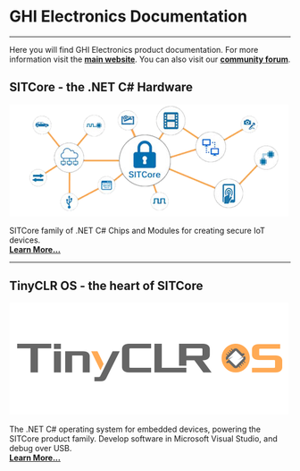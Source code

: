 # GHI Electronics Documentation

---

Here you will find GHI Electronics product documentation. For more information visit the [**main website**](http://www.ghielectronics.com). You can also visit our [**community forum**](https://forums.ghielectronics.com).

## SITCore - the .NET C# Hardware

[![SITCore](hardware/sitcore/images/sitcore.png)](hardware/sitcore/intro.md)
 
 SITCore family of .NET C# Chips and Modules for creating secure IoT devices. </br> [**Learn More...**](hardware/sitcore/intro.md) 

---

## TinyCLR OS - the heart of SITCore

[![TinyCLR OS Logo](software/tinyclr/images/tinyclr-logo.png)](software/tinyclr/intro.md)
 
 The .NET C# operating system for embedded devices, powering the SITCore product family. Develop software in Microsoft Visual Studio, and debug over USB. </br> [**Learn More...**](software/tinyclr/intro.md) 

